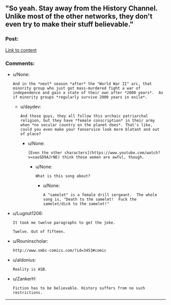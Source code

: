 ## "So yeah. Stay away from the History Channel. Unlike most of the other networks, they don't even try to make their stuff believable."

### Post:

[Link to content]()

### Comments:

- u/None:
  ```
  And in the *next* season *after* the "World War II" arc, that minority group who just got mass-murdered fight a war of independence and gain a state of their own after *2000 years*.  As if minority groups *regularly survive 2000 years in exile*.
  ```

  - u/daydev:
    ```
    And those guys, they all follow this archaic patriarchal religion, but they have *female conscription* in their army when *no secular country on the planet does*. That's like, could you even make your fanservice look more blatant and out of place?
    ```

    - u/None:
      ```
      [Even the other characters](https://www.youtube.com/watch?v=xaoSD9AJrNE) think those women are awful, though.
      ```

      - u/None:
        ```
        What is this song about?
        ```

        - u/None:
          ```
          A "samelet" is a female drill sergeant.  The whole song is, "Death to the samelet!  Fuck the samelet/dick to the samelet!"
          ```

- u/Lugnut1206:
  ```
  It took me twelve paragraphs to get the joke.

  Twelve. Out of fifteen.
  ```

- u/Rouninscholar:
  ```
  http://www.smbc-comics.com/?id=3453#comic
  ```

- u/aldonius:
  ```
  Reality is ASB.
  ```

- u/ZankerH:
  ```
  Fiction has to be believable. History suffers from no such restrictions.
  ```

---

